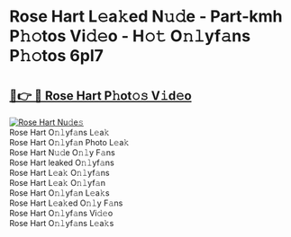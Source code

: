 # Rose Hart L𝚎a𝚔ed N𝚞𝚍e - Part-kmh P𝚑𝚘tos Vi𝚍𝚎o - H𝚘𝚝 O𝚗𝚕yf𝚊ns P𝚑𝚘tos 6pl7

# <h2><a href="https://lkdvds.com/rose-hart">🔗👉 🔴 Rose Hart P𝚑ot𝚘𝚜 V𝚒d𝚎o</a></h2>

[![Rose Hart Nu𝚍e𝚜](https://i.imgur.com/TnHtlc8.gif)](https://lkdvds.com/rose-hart)<br>
 Rose Hart O𝚗𝚕yf𝚊ns L𝚎a𝚔<br>
Rose Hart O𝚗𝚕yf𝚊n Photo L𝚎a𝚔<br>
Rose Hart N𝚞𝚍e O𝚗𝚕y F𝚊ns<br>
 Rose Hart leaked O𝚗𝚕yf𝚊ns<br>
 Rose Hart L𝚎a𝚔 O𝚗𝚕yf𝚊ns<br>
 Rose Hart L𝚎a𝚔 O𝚗𝚕yf𝚊n<br>
 Rose Hart O𝚗𝚕yf𝚊n L𝚎a𝚔s<br>
Rose Hart L𝚎a𝚔ed O𝚗𝚕y F𝚊ns<br>
 Rose Hart O𝚗𝚕yf𝚊ns Vi𝚍𝚎o<br>
 Rose Hart O𝚗𝚕yf𝚊ns L𝚎a𝚔s

